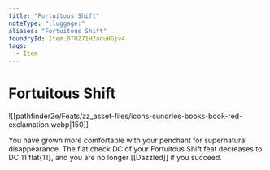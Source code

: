 ```yaml
---
title: "Fortuitous Shift"
noteType: ":luggage:"
aliases: "Fortuitous Shift"
foundryId: Item.0TUZ71H2aduHGjv4
tags:
  - Item
---
```


# Fortuitous Shift
![[pathfinder2e/Feats/zz_asset-files/icons-sundries-books-book-red-exclamation.webp|150]]

You have grown more comfortable with your penchant for supernatural disappearance. The flat check DC of your Fortuitous Shift feat decreases to DC 11 flat{11}, and you are no longer [[Dazzled]] if you succeed.
